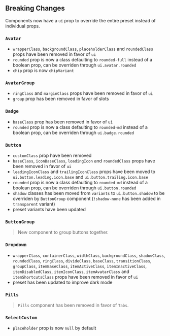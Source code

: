 ## Breaking Changes

Components now have a `ui` prop to override the entire preset instead of individual props.

### `Avatar`

- `wrapperClass`, `backgroundClass`, `placeholderClass` and `roundedClass` props have been removed in favor of `ui`
- `rounded` prop is now a class defaulting to `rounded-full` instead of a boolean prop, can be overriden through `ui.avatar.rounded`
- `chip` prop is now `chipVariant`

### `AvatarGroup`

- `ringClass` and `marginClass` props have been removed in favor of `ui`
- `group` prop has been removed in favor of slots

### `Badge`

- `baseClass` prop has been removed in favor of `ui`
- `rounded` prop is now a class defaulting to `rounded-md` instead of a boolean prop, can be overriden through `ui.badge.rounded`

### `Button`

- `customClass` prop have been removed
- `baseClass`, `iconBaseClass`, `loadingIcon` and `roundedClass` props have been removed in favor of `ui`
- `leadingIconClass` and `trailingIconClass` props have been moved to `ui.button.leading.icon.base` and `ui.button.trailing.icon.base`
- `rounded` prop is now a class defaulting to `rounded-md` instead of a boolean prop, can be overriden through `ui.button.rounded`
- `shadow` classes has been moved from `variants` to `ui.button.shadow` to be overriden by `ButtonGroup` component (`!shadow-none` has been added in `transparent` variant)
- preset variants have been updated

### `ButtonGroup`

> New component to group buttons together.

### `Dropdown`

- `wrapperClass`, `containerClass`, `widthClass`, `backgroundClass`, `shadowClass`, `roundedClass`, `ringClass`, `divideClass`, `baseClass`, `transitionClass`, `groupClass`, `itemBaseClass`, `itemActiveClass`, `itemInactiveClass`, `itemDisabledClass`, `itemIconClass`, `itemAvatarClass` and `itemShortcutsClass` props have been removed in favor of `ui`
- preset has been updated to improve dark mode

### `Pills`

> `Pills` component has been removed in favor of `Tabs`.

### `SelectCustom`

- `placeholder` prop is now `null` by default

